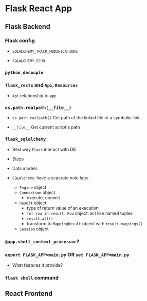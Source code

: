 # Flask React App

## Flask Backend

### Flask config

- `SQLALCHEMY_TRACK_MODIFICATIONS`

- `SQLALCHEMY_ECHO`

### `python_decouple`

### `flask_restx` and `Api`, `Resources`

- `Api` relationship to `app`

### `os.path.realpath(__file__)`

- `os.path.realpath()` Get path of the linked file of a symbolic link

- `__file__` Get current script's path

### `flask_sqlalchemy`

- Best way `Flask` interact with DB 

- Steps

- Data models

- `SQLAlchemy`: have a separate note later
  
  - `Engine` object
  - `Connection` object
    - execute, commit
  - `Result` object
    - type of return value of an execution 
    - `for row in result:` `Row` object: act like named tuples
    - `result.all()`
    - transform to `MappingResult` object with `result.mappings()`
  - `Session` object

### `@app.shell_context_processor`?

### `export FLASK_APP=main.py` OR `set FLASK_APP=main.py`

- What features it provide?

### `flask shell` command

## React Frontend
